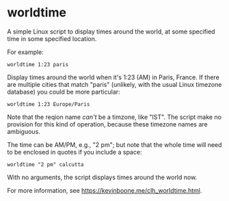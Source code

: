 # worldtime

A simple Linux script to display times around the world, at some
specified time in some specified location.

For example:

    worldtime 1:23 paris

Display times around the world when it's 1:23 (AM) in Paris, France.
If there are multiple cities that match "paris" (unlikely, with the
usual Linux timezone database) you could be more particular:

    worldtime 1:23 Europe/Paris 

Note that the reqion name _can't_ be a timzone, like "IST". The script
make no provision for this kind of operation, because these timezone
names are ambiguous.

The time can be AM/PM, e.g., "2 pm"; but note that the whole time 
will need to be enclosed in quotes if you include a space:

    worldtime "2 pm" calcutta 

With no arguments, the script displays times around the world now.

For more information, see https://kevinboone.me/clh_worldtime.html.

